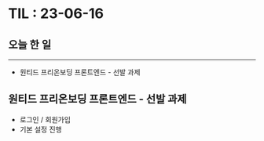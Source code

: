 # TIL : 23-06-16
## 오늘 한 일
---
- 원티드 프리온보딩 프론트엔드 - 선발 과제

## 원티드 프리온보딩 프론트엔드 - 선발 과제
- 로그인 / 회원가입
- 기본 설정 진행
